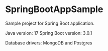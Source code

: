# SpringBootAppSample

Sample project for Spring Boot application.

Java version: 17
Spring Boot version: 3.0.1

Database drivers: MongoDB and Postgres
